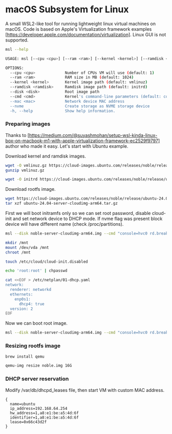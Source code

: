 # macOS Subsystem for Linux

A small WSL2-like tool for running lightweight linux virtual machines on macOS. Code is based on Apple's Virtualization framework examples [https://developer.apple.com/documentation/virtualization]. Linux GUI is not supported.

```sh
msl --help

USAGE: msl [--cpu <cpu>] [--ram <ram>] [--kernel <kernel>] [--ramdisk <ramdisk>] [--disk <disk>] [--cmd <cmd>] [--mac <mac>] [--nvme]

OPTIONS:
  --cpu <cpu>             Number of CPUs VM will use (default: 1)
  --ram <ram>             RAM size in MB (default: 1024)
  --kernel <kernel>       Kernel image path (default: vmlinuz)
  --ramdisk <ramdisk>     Ramdisk image path (default: initrd)
  --disk <disk>           Root image path
  --cmd <cmd>             Kernel's command-line parameters (default: console=hvc0 rd.break=initqueue)
  --mac <mac>             Network device MAC address
  --nvme                  Create storage as NVME storage device
  -h, --help              Show help information.
```

### Preparing images
Thanks to [https://medium.com/@suyashmohan/setup-wsl-kinda-linux-box-on-macbook-m1-with-apple-virtualization-framework-ec2529f9797] author who made it easy. Let's start with Ubuntu example.

Download kernel and ramdisk images.
```sh
wget -O vmlinuz.gz https://cloud-images.ubuntu.com/releases/noble/release/unpacked/ubuntu-24.04-server-cloudimg-arm64-vmlinuz-generic
gunzip vmlinuz.gz

wget -O initrd https://cloud-images.ubuntu.com/releases/noble/release/unpacked/ubuntu-24.04-server-cloudimg-arm64-initrd-generic
```

Download rootfs image.
```sh
wget https://cloud-images.ubuntu.com/releases/noble/release/ubuntu-24.04-server-cloudimg-arm64.tar.gz
tar xzf ubuntu-24.04-server-cloudimg-arm64.tar.gz
```

First we will boot initramfs only so we can set root password, disable cloud-init and set network device to DHCP mode. If nvme flag was present block device will have different name (check /proc/partitions).
```sh
msl --disk noble-server-cloudimg-arm64.img --cmd "console=hvc0 rd.break=initqueue"
```

```sh
mkdir /mnt
mount /dev/vda /mnt
chroot /mnt

touch /etc/cloud/cloud-init.disabled

echo 'root:root' | chpasswd

cat <<EOF > /etc/netplan/01-dhcp.yaml
network:
  renderer: networkd
  ethernets:
    enp0s1:
      dhcp4: true
  version: 2
EOF
```

Now we can boot root image.
```sh
msl --disk noble-server-cloudimg-arm64.img --cmd "console=hvc0 rd.break=initqueue root=/dev/vda" --mac a8:e1:be:a5:4d:6f
```

### Resizing rootfs image
```sh
brew install qemu
```
```sh
qemu-img resize noble.img 16G
```


### DHCP server reservation
Modify /var/db/dhcpd_leases file, then start VM with custom MAC address.
```
{
  name=ubuntu
  ip_address=192.168.64.254
  hw_address=1,a8:e1:be:a5:4d:6f
  identifier=1,a8:e1:be:a5:4d:6f
  lease=0x66c43d2f
}
```
